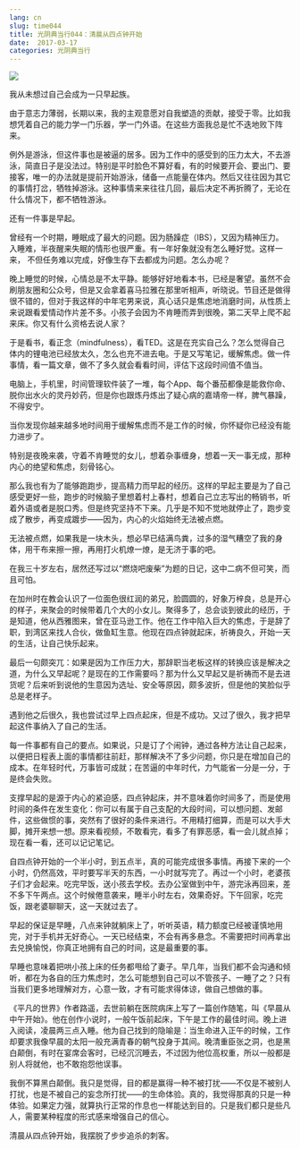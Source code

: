 ```yaml
---
lang: cn
slug: time044
title: 光阴典当行044：清晨从四点钟开始
date:  2017-03-17
categories: 光阴典当行
---
```

![](http://oouh9u8nz.bkt.gdipper.com/time044.jpg)

我从未想过自己会成为一只早起族。

由于意志力薄弱，长期以来，我的主观意愿对自我塑造的贡献，接受于零。比如我想凭着自己的能力学一门乐器，学一门外语。在这些方面我总是忙不迭地败下阵来。

例外是游泳，但这件事也是被逼的居多。因为工作中的感受到的压力太大，不去游泳，简直日子是没法过。特别是平时脸色不算好看，有的时候要开会、要出门、要接客，唯一的办法就是提前开始游泳，储备一点能量在体内。然后又往往因为其它的事情打岔，牺牲掉游泳。这种事情来来往往几回，最后决定不再折腾了，无论在什么情况下，都不牺牲游泳。

还有一件事是早起。

曾经有一个时期，睡眠成了最大的问题。因为肠躁症（IBS），又因为精神压力。入睡难，半夜醒来失眠的情形也很严重。有一年好象就没有怎么睡好觉。这样一来， 不但任务难以完成，好像生存下去都成为问题。怎么办呢？

晚上睡觉的时候，心情总是不太平静。能够好好地看本书，已经是奢望。虽然不会刷朋友圈和公众号，但是又会拿着喜马拉雅在那里听相声，听晓说。节目还是做得很不错的，但对于我这样的中年宅男来说，真心话只是焦虑地消磨时间，从性质上来说跟看爱情动作片差不多。小孩子会因为不肯睡而弄到很晚，第二天早上爬不起来床。你又有什么资格去说人家？

于是看书，看正念（mindfulness），看TED。这是在充实自己么？怎么觉得自己体内的锂电池已经放太久，怎么也充不进去电。于是又写笔记，缓解焦虑。做一件事情，看一篇文章，做不了多久就会看看时间，评估下这段时间值不值当。

电脑上，手机里，时间管理软件装了一堆，每个App、每个番茄都像是能救你命、脱你出水火的灵丹妙药，但是你也跟炼丹炼出了疑心病的嘉靖帝一样，脾气暴躁，不得安宁。

当你发现你越来越多地时间用于缓解焦虑而不是工作的时候，你怀疑你已经没有能力进步了。

特别是夜晚来袭，守着不肯睡觉的女儿，想着杂事缠身，想着一天一事无成，那种内心的绝望和焦虑，刻骨铭心。

那么我也有为了能够跑跑步，提高精力而早起的经历。这样的早起主要是为了自己感受更好一些，跑步的时候脑子里想着村上春村，想着自己立志写出的畅销书，听着外语或者是脱口秀。但是终究坚持不下来。几乎是不知不觉地就停止了，跑步变成了散步，再变成踱步——因为，内心的火焰始终无法被点燃。

无法被点燃，如果我是一块木头，想必早已结满鸟粪，过多的湿气糟空了我的身体，用干布来擦一擦，再用打火机燎一燎，是无济于事的吧。

在我三十岁左右，居然还写过以“燃烧吧废柴”为题的日记，这中二病不但可笑，而且可怕。

在加州时在教会认识了一位面色很红润的弟兄，脸圆圆的，好象万梓良，总是开心的样子，来聚会的时候带着几个大的小女儿。聚得多了，总会谈到彼此的经历，于是知道，他从西雅图来，曾在亚马逊工作。他在工作中陷入巨大的焦虑，于是辞了职，到湾区来找人合伙，做鱼缸生意。他现在四点钟就起床，祈祷良久，开始一天的生活，让自己快乐起来。

最后一句颇突兀：如果是因为工作压力大，那辞职当老板这样的转换应该是解决之道，为什么又早起呢？是现在的工作需要吗？那为什么又早起又是祈祷而不是去进货呢？后来听到说他的生意因为选址、安全等原因，颇多波折，但是他的笑脸似乎总是老样子。

遇到他之后很久，我也尝试过早上四点起床，但是不成功。又过了很久，我才把早起这件事纳入了自己的生活。

每一件事都有自己的要点。如果说，只是订了个闹钟，通过各种方法让自己起来，以便把日程表上面的事情都往前赶，那样解决不了多少问题，你只是在增加自己的成本。在年轻时代，万事皆可成就；在苦逼的中年时代，力气能省一分是一分，于是终会失败。

支撑早起的是源于内心的紧迫感，四点钟起床，并不意味着你时间多了，而是使用时间的条件在发生变化：你可以有属于自己支配的大段时间，可以想问题、发邮件，这些做惯的事，突然有了很好的条件来进行。不用精打细算，而是可以大手大脚，摊开来想一想。原来看视频，不敢看完，看多了有罪恶感，看一会儿就点掉；现在看一看，还可以记记笔记。

自四点钟开始的一个半小时，到五点半，真的可能完成很多事情。再接下来的一个小时，仍然高效，平时要写半天的东西，一小时就写完了。再过一个小时，老婆孩子们才会起来。吃完早饭，送小孩去学校。去办公室做到中午，游完泳再回来，差不多下午两点。这个时候倦意袭来，睡半小时左右，效果奇好。下午回家，吃完饭，跟老婆聊聊天，这一天就过去了。

早起的保证是早睡，八点来钟就躺床上了，听听英语，精力额度已经被谨慎地用完，对于手机并无好奇心。一天已经结束，不会有再多悬念。不需要把时间再拿出去兑换愉悦，你真正地拥有自己的时间，这是最重要的事。

早睡也意味着把哄小孩上床的任务都甩给了妻子。早几年，当我们都不会沟通和倾听，都在为各自的压力焦虑时，怎么可能想到自己可以不管孩子、一睡了之？只有当我们更多地理解对方，心意一致，才有可能求得体谅，做自己想做的事。

《平凡的世界》作者路遥，去世前躺在医院病床上写了一篇创作随笔，叫《早晨从中午开始》。他在创作小说时，一般午饭前起床，下午是工作的最佳时间。晚上进入阅读，凌晨两三点入睡。他为自己找到的隐喻是：当生命进入正午的时候，工作却要求我像早晨的太阳一般充满青春的朝气投身于其间。晚清重臣张之洞，也是黑白颠倒，有时在宴席会客时，已经沉沉睡去，不过因为他位高权重，所以一般都是别人将就他，也不敢抱怨他误事。

我倒不算黑白颠倒。我只是觉得，目的都是赢得一种不被打扰——不仅是不被别人打扰，也是不被自己的妄念所打扰——的生命体验。真的，我觉得那真的只是一种体验。如果定力强，就算执行正常的作息也一样能达到目的。只是我们都只是些凡人，需要某种程度的形式感来增强自己的信心。

清晨从四点钟开始，我摆脱了步步追杀的刺客。


